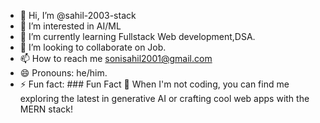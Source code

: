 - 👋 Hi, I’m @sahil-2003-stack
- 👀 I’m interested in AI/ML
- 🌱 I’m currently learning Fullstack Web development,DSA.
- 💞️ I’m looking to collaborate on Job.
- 📫 How to reach me sonisahil2001@gmail.com 
- 😄 Pronouns: he/him.
- ⚡ Fun fact: ### Fun Fact
🚀 When I'm not coding, you can find me exploring the latest in generative AI or crafting cool web apps with the MERN stack!


<!---
sahil-2003-stack/sahil-2003-stack is a ✨ special ✨ repository because its `README.md` (this file) appears on your GitHub profile.
You can click the Preview link to take a look at your changes.
--->
